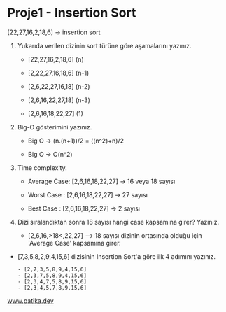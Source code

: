 # Proje1 - Insertion Sort

[22,27,16,2,18,6] -> insertion sort

1. Yukarıda verilen dizinin sort türüne göre aşamalarını yazınız.
   
      - [22,27,16,2,18,6] (n)
   
      - [2,22,27,16,18,6] (n-1)
   
      - [2,6,22,27,16,18] (n-2)
   
      - [2,6,16,22,27,18] (n-3)
   
      - [2,6,16,18,22,27] (1)
   
2. Big-O gösterimini yazınız.
   
      - Big O -> (n.(n+1))/2 = ((n^2)+n)/2
   
      - Big O -> O(n^2)
      
3. Time complexity.

      - Average Case: [2,6,16,18,22,27] -> 16 veya 18 sayısı
      
      - Worst Case  : [2,6,16,18,22,27] -> 27 sayısı
      
      - Best Case   : [2,6,16,18,22,27] -> 2 sayısı
      
4. Dizi sıralandıktan sonra 18 sayısı hangi case kapsamına girer? Yazınız.
     
      - [2,6,16,>18<,22,27] --> 18 sayısı dizinin ortasında olduğu için 'Average Case' kapsamına girer.
      
      
- [7,3,5,8,2,9,4,15,6] dizisinin Insertion Sort'a göre ilk 4 adımını yazınız.
      
      - [2,7,3,5,8,9,4,15,6]
      - [2,3,7,5,8,9,4,15,6]
      - [2,3,4,7,5,8,9,15,6]
      - [2,3,4,5,7,8,9,15,6]


www.patika.dev
        
   
   
   
   
